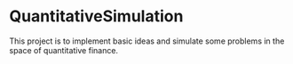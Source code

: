 # QuantitativeSimulation

This project is to implement basic ideas and simulate some problems in the space of quantitative finance.
